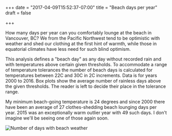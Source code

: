 +++
date = "2017-04-09T15:52:37-07:00"
title = "Beach days per year"
draft = false

+++

How many days per year can you comfortably lounge at the beach in Vancouver, BC? We from the Pacific Northwest tend to be optimistic with weather and shed our clothing at the first hint of warmth, while those in equatorial climates have less need for such blind optimism.

This analysis defines a "beach day" as any day without recorded rain and with temperatures above certain given thresholds. To accommodate a range of temperature tolerances the number of beach days is calculated for temperatures between 22C and 30C in 2C increments. Data is for years 2000 to 2016. Box plots show the average number of rainless days above the given thresholds. The reader is left to decide their place in the tolerance range.

My minimum beach-going temperature is 24 degrees and since 2000 there have been an average of 27 clothes-shedding beach lounging days per year. 2015 was an exceptionally warm outlier year with 49 such days. I don't imagine we'll be seeing one of those again soon.

![Number of days with beach weather](/img/num_days_beach_weather.png)
